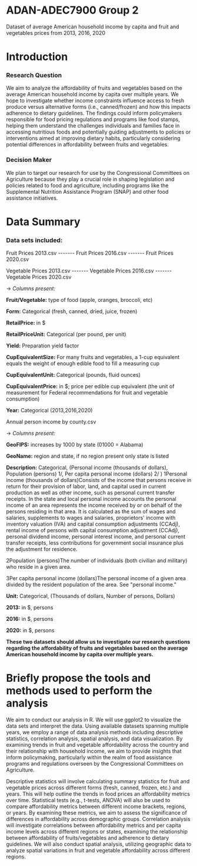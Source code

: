 # ADAN-ADEC7900 Group 2
Dataset of average American household income by capita and fruit and vegetables prices from 2013, 2016, 2020

# Introduction
### Research Question

We aim to analyze the affordability of fruits and vegetables based on the average American household income by capita over multiple years. We hope to investigate whether income constraints influence access to fresh produce versus alternative forms (i.e., canned/frozen) and how this impacts adherence to dietary guidelines. The findings could inform policymakers responsible for food pricing regulations and programs like food stamps, helping them understand the challenges individuals and families face in accessing nutritious foods and potentially guiding adjustments to policies or interventions aimed at improving dietary habits, particularly considering potential differences in affordability between fruits and vegetables.

### Decision Maker

We plan to target our research for use by the Congressional Committees on Agriculture because they play a crucial role in shaping legislation and policies related to food and agriculture, including programs like the Supplemental Nutrition Assistance Program (SNAP) and other food assistance initiatives.

# Data Summary
### Data sets included:
Fruit Prices 2013.csv ------- Fruit Prices 2016.csv   -------   Fruit Prices 2020.csv

Vegetable Prices 2013.csv ------- Vegetable Prices 2016.csv ------- Vegetable Prices 2020.csv

-> 
*Columns present:*

**Fruit/Vegetable:** type of food (apple, oranges, broccoli, etc)

**Form:** Categorical (fresh, canned, dried, juice, frozen)

**RetailPrice:** in $

**RetailPriceUnit:** Categorical (per pound, per unit)

**Yield:** Preparation yield factor

**CupEquivalentSize:** For many fruits and vegetables, a 1-cup equivalent equals the weight of enough edible food to fill a measuring cup

**CupEquivalentUnit:** Categorical (pounds, fluid ounces)

**CupEquivalentPrice:** in $; price per edible cup equivalent (the unit of measurement for Federal recommendations for fruit and vegetable consumption)

**Year:** Categorical (2013,2016,2020)

Annual person income by county.csv

-> *Columns present:*

**GeoFIPS:** increases by 1000 by state (01000 = Alabama)

**GeoName:** region and state, if no region present only state is listed

**Description:** Categorical, (Personal income (thousands of dollars), Population (persons) 1/, Per capita personal income (dollars) 2/	)
1Personal income (thousands of dollars)Consists of the income that persons receive in return for their provision of labor, land, and capital used in current production as well as other income, such as personal current transfer receipts. In the state and local personal income accounts the personal income of an area represents the income received by or on behalf of the persons residing in that area. It is calculated as the sum of wages and salaries, supplements to wages and salaries, proprietors' income with inventory valuation (IVA) and capital consumption adjustments (CCAdj), rental income of persons with capital consumption adjustment (CCAdj), personal dividend income, personal interest income, and personal current transfer receipts, less contributions for government social insurance plus the adjustment for residence.

2Population (persons)The number of individuals (both civilian and military) who reside in a given area.

3Per capita personal income (dollars)The personal income of a given area divided by the resident population of the area. See "personal income." 


**Unit:** Categorical, (Thousands of dollars, Number of persons, Dollars)

**2013:** in $, persons

**2016:** in $, persons

**2020:** in $, persons

**These two datasets should allow us to investigate our research questions regarding the affordability of fruits and vegetables based on the average American household income by capita over multiple years.**

# Briefly propose the tools and methods used to perform the analysis 

We aim to conduct our analysis in R. We will use ggplot2 to visualize the data sets and interpret the data. Using available datasets spanning multiple years, we employ a range of data analysis methods including descriptive statistics, correlation analysis, spatial analysis, and data visualization. By examining trends in fruit and vegetable affordability across the country and their relationship with household income, we aim to provide insights that inform policymaking, particularly within the realm of food assistance programs and regulations overseen by the Congressional Committees on Agriculture.

Descriptive statistics will involve calculating summary statistics for fruit and vegetable prices across different forms (fresh, canned, frozen, etc.) and years. This will help outline the trends in food prices an affordability metrics over time. Statistical tests (e.g., t-tests, ANOVA) will also be used to compare affordability metrics between different income brackets, regions, or years. By examining these metrics, we aim to assess the significance of differences in affordability across demographic groups. Correlation analysis will investigate correlations between affordability metrics and per capita income levels across different regions or states, examining the relationship between affordability of fruits/vegetables and adherence to dietary guidelines. We will also conduct spatial analysis, utilizing geographic data to analyze spatial variations in fruit and vegetable affordability across different regions.
